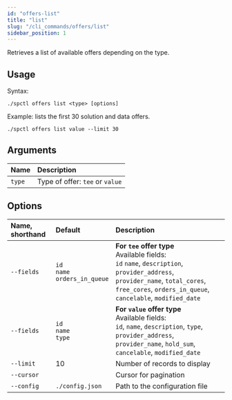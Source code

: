 ```yaml
---
id: "offers-list"
title: "list"
slug: "/cli_commands/offers/list"
sidebar_position: 1
---
```


Retrieves a list of available offers depending on the type.

## Usage

Syntax:

```
./spctl offers list <type> [options]
```

Example: lists the first 30 solution and data offers.

```
./spctl offers list value --limit 30
```

## Arguments

| **Name** | **Description**                 |
|:---------|:--------------------------------|
| `type`   | Type of offer: `tee` or `value` |

## Options

|**Name, shorthand**| **Default**                              | **Description**                                                                                                                                                                                                        |
| :- |:-----------------------------------------|:-----------------------------------------------------------------------------------------------------------------------------------------------------------------------------------------------------------------------|
|`--fields`| `id`<br/> `name`<br/> `orders_in_queue`  | **For `tee` offer type**<br/>Available fields: <br/>`id` `name`, `description`, `provider_address`, `provider_name`, `total_cores`, `free_cores`, `orders_in_queue`, `cancelable`, `modified_date`                     |
|`--fields`| `id`<br/>  `name`<br/> `type`                       | **For `value` offer type**<br/> Available fields:<br/> `id`, `name`, `description`, `type`, `provider_address`, `provider_name`, `hold_sum`, `cancelable`, `modified_date`                                             |
|`--limit`| 10                                       | Number of records to display                                                                                                                                                                                           |
|`--cursor`|                                          | Cursor for pagination                                                                                                                                                                                                  |
|`--config`| `./config.json`                          | Path to the configuration file                                                                                                                                                                                         |

